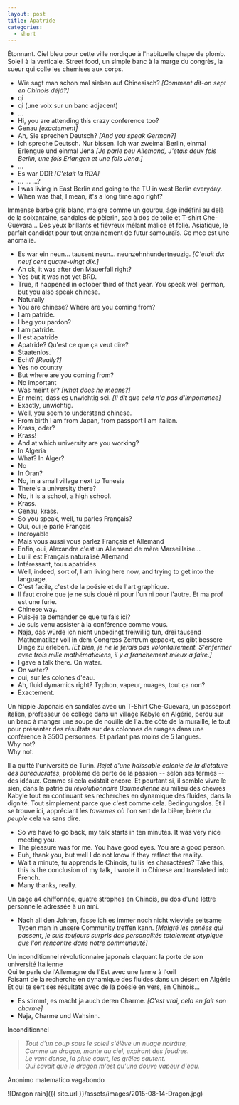 ```yaml
---
layout: post
title: Apatride
categories:
  - short
---
```


Étonnant.
Ciel bleu pour cette ville nordique à l'habituelle chape de plomb.
Soleil à la verticale.
Street food, un simple banc à la marge du congrès, la sueur qui colle les chemises aux corps.

- Wie sagt man schon mal sieben auf Chinesisch? *[Comment dit-on sept en Chinois déjà?]*
- qi
- qi (une voix sur un banc adjacent)
- ...
- Hi, you are attending this crazy conference too?
- Genau *[exactement]*
- Ah, Sie sprechen Deutsch? *[And you speak German?]*
- Ich spreche Deutsch.
Nur bissen.
Ich war zweimal Berlin, einmal Erlengue und einmal Jena *[Je parle peu Allemand, J'étais deux fois Berlin, une fois Erlangen et une fois Jena.]*
- ...
- Es war DDR *[C'etait la RDA]*
- ... ... ...?
- I was living in East Berlin and going to the TU in west Berlin everyday.
- When was that, I mean, it's a long time ago right?

Immense barbe gris blanc, maigre comme un gourou, âge indéfini au delà de la soixantaine, sandales de pèlerin, sac à dos de toile et T-shirt Che-Guevara...
Des yeux brillants et fiévreux mêlant malice et folie.
Asiatique, le parfait candidat pour tout entrainement de futur samouraïs.
Ce mec est une anomalie.

- Es war ein neun... tausent neun... neunzehnhundertneuzig. *[C'etait dix neuf cent quatre-vingt dix.]*
- Ah ok, it was after den Mauerfall right?
- Yes but it was not yet BRD.
- True, it happened in october third of that year. You speak well german, but you also speak chinese.
- Naturally
- You are chinese? Where are you coming from?
- I am patride.
- I beg you pardon?
- I am patride.
- Il est apatride
- Apatride? Qu'est ce que ça veut dire?
- Staatenlos.
- Echt? *[Really?]*
- Yes no country
- But where are you coming from?
- No important
- Was meint er? *[what does he means?]*
- Er meint, dass es unwichtig sei. *[Il dit que cela n'a pas d'importance]*
- Exactly, unwichtig.
- Well, you seem to understand chinese.
- From birth I am from Japan, from passport I am italian.
- Krass, oder?
- Krass!
- And at which university are you working?
- In Algeria
- What? In Alger?
- No
- In Oran?
- No, in a small village next to Tunesia
- There's a university there?
- No, it is a school, a high school.
- Krass.
- Genau, krass.
- So you speak, well, tu parles Français?
- Oui, oui je parle Français
- Incroyable
- Mais vous aussi vous parlez Français et Allemand
- Enfin, oui, Alexandre c'est un Allemand de mère Marseillaise...
- Lui il est Français naturalisé Allemand
- Intéressant, tous apatrides
- Well, indeed, sort of, I am living here now, and trying to get into the language.
- C'est facile, c'est de la poésie et de l'art graphique.
- Il faut croire que je ne suis doué ni pour l'un ni pour l'autre.
Et ma prof est une furie.
- Chinese way.
- Puis-je te demander ce que tu fais ici?
- Je suis venu assister à la conférence comme vous.
- Naja, das würde ich nicht unbedingt freiwillig tun, drei tausend Mathematiker voll in dem Congress Zentrum gepackt, es gibt bessere Dinge zu erleben. *[Et bien, je ne le ferais pas volontairement. S'enfermer avec trois mille mathématiciens, il y a franchement mieux à faire.]*
- I gave a talk there. On water.
- On water?
- oui, sur les colones d'eau.
- Ah, fluid dymamics right? Typhon, vapeur, nuages, tout ça non?
- Exactement.

Un hippie Japonais en sandales avec un T-Shirt Che-Guevara, un passeport italien, professeur de collège dans un village Kabyle en Algérie, perdu sur un banc à manger une soupe de nouille de l'autre côté de la muraille, le tout pour présenter des résultats sur des colonnes de nuages dans une conférence à 3500 personnes.
Et parlant pas moins de 5 langues.  
Why not?  
Why not.

Il a quitté l'université de Turin.
*Rejet d'une haïssable colonie de la dictature des bureaucrates*, problème de perte de la passion -- selon ses termes -- des idéaux.
Comme si cela existait encore.
Et pourtant si, il semble vivre le sien, dans la patrie du *révolutionnaire Boumedienne* au milieu des chèvres Kabyle tout en continuant ses recherches en dynamique des fluides, dans la dignité.
Tout simplement parce que c'est comme cela.
Bedingungslos.
Et il se trouve ici, appréciant les *tavernes* où l'on sert de la bière; bière *du peuple* cela va sans dire.

- So we have to go back, my talk starts in ten minutes.
It was very nice meeting you.
- The pleasure was for me. You have good eyes. You are a good person.
- Euh, thank you, but well I do not know if they reflect the reality.
- Wait a minute, tu apprends le Chinois, tu lis les charactères?
Take this, this is the conclusion of my talk, I wrote it in Chinese and translated into French.
- Many thanks, really.

Un page a4 chiffonnée, quatre strophes en Chinois, au dos d'une lettre personnelle adressée à un ami.

- Nach all den Jahren, fasse ich es immer noch nicht wieviele seltsame Typen man in unsere Community treffen kann. *[Malgré les années qui passent, je suis toujours surpris des personalités totalement atypique que l'on rencontre dans notre communauté]*

Un inconditionnel révolutionnaire japonais claquant la porte de son université Italienne  
Qui te parle de l'Allemagne de l'Est avec une larme à l'œil  
Faisant de la recherche en dynamique des fluides dans un désert en Algérie  
Et qui te sert ses résultats avec de la poésie en vers, en Chinois...

- Es stimmt, es macht ja auch deren Charme. *[C'est vrai, cela en fait son charme]*
- Naja, Charme und Wahsinn.

Inconditionnel

> *Tout d'un coup sous le soleil s'élève un nuage noirâtre,*  
> *Comme un dragon, monte au ciel, expirant des foudres.*  
> *Le vent dense, la pluie court, les grêles sautent.*  
> *Qui savait que le dragon m'est qu'une douve vapeur d'eau.*  

Anonimo matematico vagabondo



![Dragon rain]({{ site.url }}/assets/images/2015-08-14-Dragon.jpg)






